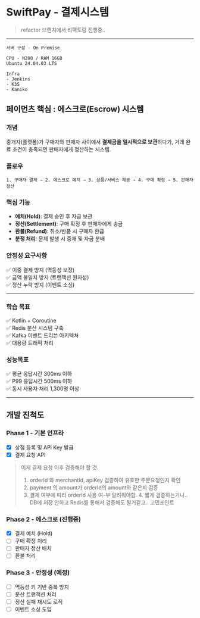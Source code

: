 # SwiftPay - 결제시스템
> refactor 브랜치에서 리팩토링 진행중..
---

```text
서버 구성 - On Premise

CPU - N200 / RAM 16GB
Ubuntu 24.04.03 LTS

Infra
- Jenkins
- K3S
- Kaniko
```


## 페이먼츠 핵심 : 에스크로(Escrow) 시스템
### 개념
중개자(플랫폼)가 구매자와 판매자 사이에서 **결제금을 일시적으로 보관**하다가,
거래 완료 조건이 충족되면 판매자에게 정산하는 시스템.
### 플로우
```
1. 구매자 결제 → 2. 에스크로 예치 → 3. 상품/서비스 제공 → 4. 구매 확정 → 5. 판매자 정산
```

### 핵심 기능
- **예치(Hold)**: 결제 승인 후 자금 보관
- **정산(Settlement)**: 구매 확정 후 판매자에게 송금
- **환불(Refund)**: 취소/반품 시 구매자 환급
- **분쟁 처리**: 문제 발생 시 중재 및 자금 분배

### 안정성 요구사항
✅ 이중 결제 방지 (멱등성 보장)  
✅ 금액 불일치 방지 (트랜잭션 원자성)  
✅ 정산 누락 방지 (이벤트 소싱)

---

### 학습 목표
✅ Kotlin + Coroutine  
✅ Redis 분산 시스템 구축  
✅ Kafka 이벤트 드리븐 아키텍처  
✅ 대용량 트래픽 처리

### 성능목표
✅ 평균 응답시간 300ms 이하  
✅ P99 응답시간 500ms 이하  
✅ 동시 사용자 처리 1,300명 이상

---

## 개발 진척도

### Phase 1 - 기본 인프라
- [x] 상점 등록 및 API Key 발급
- [x] 결제 요청 API
> 이제 결제 요청 이후 검증해야 할 것.
> 1. orderId 와 merchantId, apiKey 검증하여 유효한 주문요청인지 확인
> 2. payment 의 amount가 orderId의 amount와 같은지 검증
> 3. 결제 여부에 따라 orderId 사용 여-부 알려줘야함.
>    4. 짧게 검증하는거니.. DB에 저장 안하고 Redis를 통해서 검증해도 될거같고.. 고민포인트


### Phase 2 - 에스크로 (진행중)
- [x] 결제 예치 (Hold)
- [ ] 구매 확정 처리
- [ ] 판매자 정산 배치
- [ ] 환불 처리

### Phase 3 - 안정성 (예정)
- [ ] 멱등성 키 기반 중복 방지
- [ ] 분산 트랜잭션 처리
- [ ] 정산 실패 재시도 로직
- [ ] 이벤트 소싱 도입
